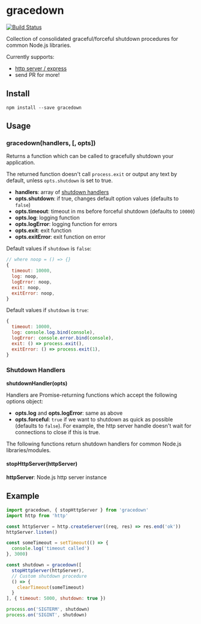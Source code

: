 # gracedown

[![Build Status](https://travis-ci.org/blockai/gracedown.svg?branch=master)](https://travis-ci.org/blockai/gracedown)

Collection of consolidated graceful/forceful shutdown procedures for
common Node.js libraries.

Currently supports:

- [http server / express](#stophttpserverhttpserver)
- send PR for more!

## Install

```
npm install --save gracedown
```

## Usage

### gracedown(handlers, [, opts])

Returns a function which can be called to gracefully shutdown your application.

The returned function doesn't call `process.exit` or output any text by
default, unless `opts.shutdown` is set to true.

- **handlers**: array of [shutdown handlers](#shutdown-handlers)
- **opts.shutdown**: if true, changes default option values (defaults to `false`)
- **opts.timeout**: timeout in ms before forceful shutdown (defaults to `10000`)
- **opts.log**: logging function
- **opts.logError**: logging function for errors
- **opts.exit**: exit function
- **opts.exitError**: exit function on error

Default values if `shutdown` is `false`:

```javascript
// where noop = () => {}
{
  timeout: 10000,
  log: noop,
  logError: noop,
  exit: noop,
  exitError: noop,
}
```

Default values if `shutdown` is `true`:

```javascript
{
  timeout: 10000,
  log: console.log.bind(console),
  logError: console.error.bind(console),
  exit: () => process.exit(),
  exitError: () => process.exit(1),
}
```

### Shutdown Handlers

**shutdownHandler(opts)**

Handlers are Promise-returning functions which accept the following options object:

- **opts.log** and **opts.logError**: same as above
- **opts.forceful**: `true` if we want to shutdown as quick as possible (defaults to `false`).
    For example, the http server handle doesn't wait for connections to
    close if this is true.

The following functions return shutdown handlers for common Node.js
libraries/modules.

#### stopHttpServer(httpServer)

**httpServer**: Node.js http server instance

## Example

```javascript
import gracedown, { stopHttpServer } from 'gracedown'
import http from 'http'

const httpServer = http.createServer((req, res) => res.end('ok'))
httpServer.listen()

const someTimeout = setTimeout(() => {
  console.log('timeout called')
}, 3000)

const shutdown = gracedown([
  stopHttpServer(httpServer),
  // Custom shutdown procedure
  () => {
    clearTimeout(someTimeout)
  }
], { timeout: 5000, shutdown: true })

process.on('SIGTERM', shutdown)
process.on('SIGINT', shutdown)
```
